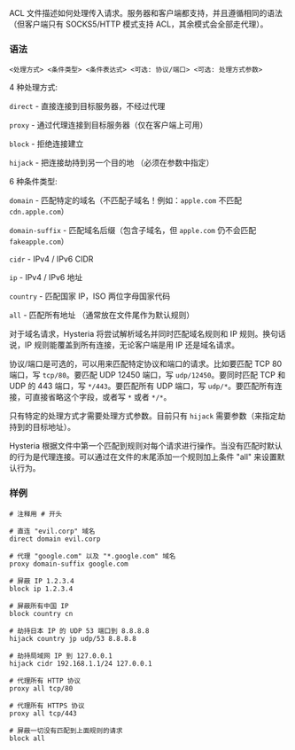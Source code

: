 ACL 文件描述如何处理传入请求。服务器和客户端都支持，并且遵循相同的语法（但客户端只有 SOCKS5/HTTP 模式支持 ACL，其余模式会全部走代理）。

### 语法

```
<处理方式> <条件类型> <条件表达式> <可选: 协议/端口> <可选: 处理方式参数>
```

4 种处理方式:

`direct` - 直接连接到目标服务器，不经过代理

`proxy` - 通过代理连接到目标服务器（仅在客户端上可用）

`block` - 拒绝连接建立

`hijack` - 把连接劫持到另一个目的地 （必须在参数中指定）

6 种条件类型:

`domain` - 匹配特定的域名（不匹配子域名！例如：`apple.com` 不匹配 `cdn.apple.com`）

`domain-suffix` - 匹配域名后缀（包含子域名，但 `apple.com` 仍不会匹配 `fakeapple.com`）

`cidr` - IPv4 / IPv6 CIDR

`ip` - IPv4 / IPv6 地址

`country` - 匹配国家 IP，ISO 两位字母国家代码

`all` - 匹配所有地址 （通常放在文件尾作为默认规则）

对于域名请求，Hysteria 将尝试解析域名并同时匹配域名规则和 IP 规则。换句话说，IP 规则能覆盖到所有连接，无论客户端是用 IP 还是域名请求。

协议/端口是可选的，可以用来匹配特定协议和端口的请求。比如要匹配 TCP 80 端口，写 `tcp/80`。要匹配 UDP 12450 端口，写 `udp/12450`。要同时匹配 TCP 和 UDP 的 443 端口，写 `*/443`。要匹配所有 UDP 端口，写 `udp/*`。要匹配所有连接，可直接省略这个字段，或者写 `*` 或者 `*/*`。

只有特定的处理方式才需要处理方式参数。目前只有 `hijack` 需要参数（来指定劫持到的目标地址）。

Hysteria 根据文件中第一个匹配到规则对每个请求进行操作。当没有匹配时默认的行为是代理连接。可以通过在文件的末尾添加一个规则加上条件 "all" 来设置默认行为。

### 样例

```
# 注释用 # 开头

# 直连 "evil.corp" 域名
direct domain evil.corp

# 代理 "google.com" 以及 "*.google.com" 域名
proxy domain-suffix google.com

# 屏蔽 IP 1.2.3.4
block ip 1.2.3.4

# 屏蔽所有中国 IP
block country cn

# 劫持日本 IP 的 UDP 53 端口到 8.8.8.8
hijack country jp udp/53 8.8.8.8

# 劫持局域网 IP 到 127.0.0.1
hijack cidr 192.168.1.1/24 127.0.0.1

# 代理所有 HTTP 协议
proxy all tcp/80

# 代理所有 HTTPS 协议
proxy all tcp/443

# 屏蔽一切没有匹配到上面规则的请求
block all
```
